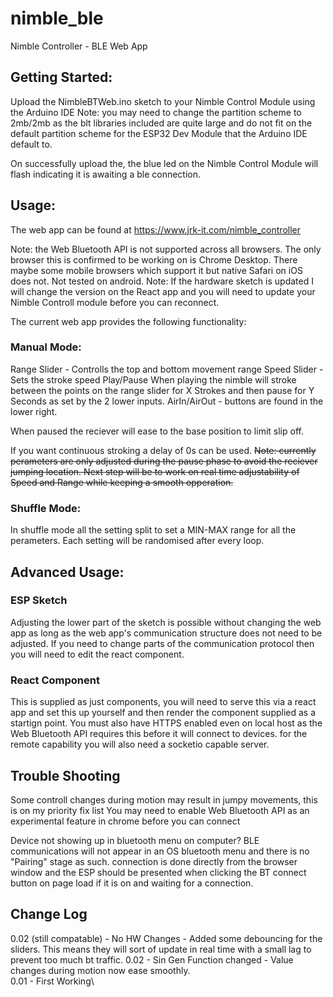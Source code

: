 # nimble_ble
Nimble Controller - BLE Web App

## Getting Started:
Upload the NimbleBTWeb.ino sketch to your Nimble Control Module using the Arduino IDE
Note: you may need to change the partition scheme to 2mb/2mb as the blt libraries included are quite large and do not fit on the default partition scheme for the ESP32 Dev Module that the Arduino IDE default to.

On successfully upload the, the blue led on the Nimble Control Module will flash indicating it is awaiting a ble connection.

## Usage:
The web app can be found at https://www.jrk-it.com/nimble_controller

Note: the Web Bluetooth API is not supported across all browsers. The only browser this is confirmed to be working on is Chrome Desktop. There maybe some mobile browsers which support it but native Safari on iOS does not. Not tested on android.
Note: If the hardware sketch is updated I will change the version on the React app and you will need to update your Nimble Controll module before you can reconnect.

The current web app provides the following functionality:

### Manual Mode:
Range Slider - Controlls the top and bottom movement range
Speed Slider - Sets the stroke speed
Play/Pause
When playing the nimble will stroke between the points on the range slider for X Strokes and then pause for Y Seconds as set by the 2 lower inputs.
AirIn/AirOut - buttons are found in the lower right.

When paused the reciever will ease to the base position to limit slip off.

If you want continuous stroking a delay of 0s can be used.
~~Note: currently perameters are only adjusted during the pause phase to avoid the reciever jumping location. Next step will be to work on real time adjustability of Speed and Range while keeping a smooth opperation.~~

### Shuffle Mode:
In shuffle mode all the setting split to set a MIN-MAX range for all the perameters. Each setting will be randomised after every loop.

## Advanced Usage:
### ESP Sketch
Adjusting the lower part of the sketch is possible without changing the web app as long as the web app's communication structure does not need to be adjusted. If you need to change parts of the communication protocol then you will need to edit the react component. 
### React Component
This is supplied as just components, you will need to serve this via a react app and set this up yourself and then render the component supplied as a startign point. You must also have HTTPS enabled even on local host as the Web Bluetooth API requires this before it will connect to devices.
for the remote capability you will also need a socketio capable server.

## Trouble Shooting
Some controll changes during motion may result in jumpy movements, this is on my priority fix list
You may need to enable Web Bluetooth API as an experimental feature in chrome before you can connect

Device not showing up in bluetooth menu on computer?
BLE communications will not appear in an OS bluetooth menu and there is no "Pairing" stage as such. connection is done directly from the browser window and the ESP should be presented when clicking the BT connect button on page load if it is on and waiting for a connection.

## Change Log

0.02 (still compatable) - No HW Changes - Added some debouncing for the sliders. This means they will sort of update in real time with a small lag to prevent too much bt traffic.
0.02 - Sin Gen Function changed - Value changes during motion now ease smoothly. \
0.01 - First Working\
